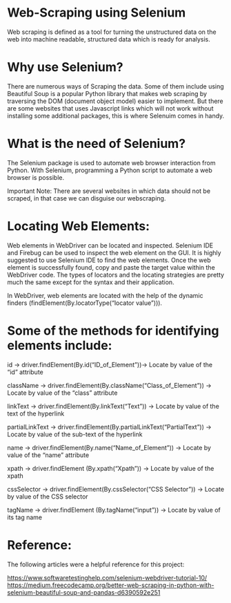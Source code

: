 # Web-Scraping using Selenium
Web scraping is defined as a tool for turning the unstructured data on the web into machine readable, structured data which is ready for analysis.

# Why use Selenium?
There are numerous ways of Scraping the data. Some of them include using  Beautiful Soup is a popular Python library that makes web scraping by traversing the DOM (document object model) easier to implement.
But there are some websites that uses Javascript links which will not work without installing some additional packages, this is where Selenuim comes in handy.

# What is the need of Selenium?
The Selenium package is used to automate web browser interaction from Python.
With Selenium, programming a Python script to automate a web browser is possible.

Important Note: There are several websites in which data should not be scraped, in that case we can disguise our webscraping.

# Locating Web Elements:

Web elements in WebDriver can be located and inspected. Selenium IDE and Firebug can be used to inspect the web element on the GUI. It is highly suggested to use Selenium IDE to find the web elements. Once the web element is successfully found, copy and paste the target value within the WebDriver code. The types of locators and the locating strategies are pretty much the same except for the syntax and their application.

In WebDriver, web elements are located with the help of the dynamic finders (findElement(By.locatorType(“locator value”))).

# Some of the methods for identifying elements include:

id -> driver.findElement(By.id(“ID_of_Element”))->	Locate by value of the “id” attribute

className ->	driver.findElement(By.className(“Class_of_Element”)) ->	Locate by value of the “class” attribute

linkText ->	driver.findElement(By.linkText(“Text”)) ->	Locate by value of the text of the hyperlink

partialLinkText	-> driver.findElement(By.partialLinkText(“PartialText”))	-> Locate by value of the sub-text of the hyperlink

name	-> driver.findElement(By.name(“Name_of_Element”))	-> Locate by value of the “name” attribute

xpath	 -> driver.findElement (By.xpath(“Xpath”))	-> Locate by value of the xpath 

cssSelector ->	driver.findElement(By.cssSelector(“CSS Selector”)) -> Locate by value of the CSS selector 

tagName ->	driver.findElement (By.tagName(“input”)) ->	Locate by value of its tag name



# Reference:
The following articles were a  helpful reference for this project:

https://www.softwaretestinghelp.com/selenium-webdriver-tutorial-10/
https://medium.freecodecamp.org/better-web-scraping-in-python-with-selenium-beautiful-soup-and-pandas-d6390592e251


